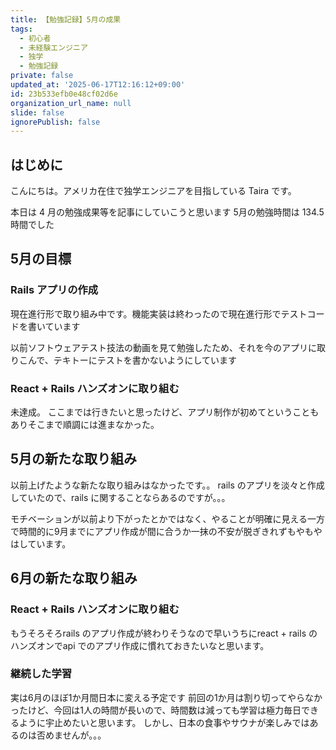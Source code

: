 ```yaml
---
title: 【勉強記録】5月の成果
tags:
  - 初心者
  - 未経験エンジニア
  - 独学
  - 勉強記録
private: false
updated_at: '2025-06-17T12:16:12+09:00'
id: 23b533efb0e48cf02d6e
organization_url_name: null
slide: false
ignorePublish: false
---
```


## はじめに

こんにちは。アメリカ在住で独学エンジニアを目指している Taira です。

本日は 4 月の勉強成果等を記事にしていこうと思います
5月の勉強時間は 134.5 時間でした

## 5月の目標
### Rails アプリの作成
現在進行形で取り組み中です。機能実装は終わったので現在進行形でテストコードを書いています

以前ソフトウェアテスト技法の動画を見て勉強したため、それを今のアプリに取りこんで、テキトーにテストを書かないようにしています


### React + Rails ハンズオンに取り組む
未達成。
ここまでは行きたいと思ったけど、アプリ制作が初めてということもありそこまで順調には進まなかった。

## 5月の新たな取り組み
以前上げたような新たな取り組みはなかったです。。
rails のアプリを淡々と作成していたので、rails に関することならあるのですが。。。

モチベーションが以前より下がったとかではなく、やることが明確に見える一方で時間的に9月までにアプリ作成が間に合うか一抹の不安が脱ぎきれずもやもやはしています。

## 6月の新たな取り組み

### React + Rails ハンズオンに取り組む
もうそろそろrails のアプリ作成が終わりそうなので早いうちにreact + rails のハンズオンでapi でのアプリ作成に慣れておきたいなと思います。

### 継続した学習
実は6月のほぼ1か月間日本に変える予定です
前回の1か月は割り切ってやらなかったけど、今回は1人の時間が長いので、時間数は減っても学習は極力毎日できるように宇止めたいと思います。
しかし、日本の食事やサウナが楽しみではあるのは否めませんが。。。

